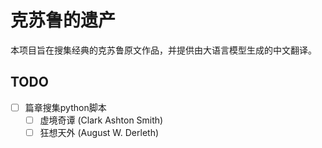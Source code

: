 # 克苏鲁的遗产

本项目旨在搜集经典的克苏鲁原文作品，并提供由大语言模型生成的中文翻译。

## TODO

- [ ] 篇章搜集python脚本
  - [ ] 虚境奇谭 (Clark Ashton Smith)
  - [ ] 狂想天外 (August W. Derleth)
